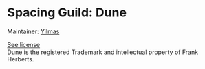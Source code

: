 Spacing Guild: Dune
=================

Maintainer: [Yilmas](http://forum.kerbalspaceprogram.com/members/85539-Yilmas)

[See license](https://github.com/SpacingGuild/Dune/wiki/License) <br>
Dune is the registered Trademark and intellectual property of Frank Herberts.

